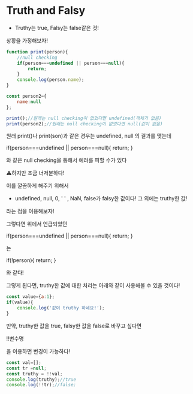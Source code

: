 # Truth and Falsy

- Truthy는 true, Falsy는 false같은 것!

상황을 가정해보자!

```jsx
function print(person){
    //null checking
    if(person===undefined || person===null){
        return;
    }
    console.log(person.name);
}

const person2={
    name:null
};

print();//원래는 null checking이 없었다면 undefined(객체가 없음)
print(person2);//원래는 null checking이 없었다면 null(값이 없음)
```

원래 print()나 print(son)과 같은 경우는 undefined, null 의 결과를 맺는데

 if(person===undefined || person===null){
        return;
    }

와 같은 null checking을 통해서 에러를 피할 수가 있다

⚠️하지만 조금 너저분하다!

이를 깔끔하게 해주기 위해서

- undefined, null, 0, ' ' , NaN, false가 falsy한 값이다! 
그 외에는 truthy한 값!

라는 점을 이용해보자!

그렇다면 위에서 언급되었던

 if(person===undefined || person===null){
        return;
    }

는

if(!person){
return;
}

와 같다!

그렇게 된다면, truthy한 값에 대한 처리는 아래와 같이 사용해볼 수 있을 것이다!

```jsx
const value={a:1};
if(value){
    console.log('값이 truthy 하네요!');
}
```

만약, truthy한 값을 true, falsy한 값을 false로 바꾸고 싶다면 

!!변수명

을 이용하면 변경이 가능하다!

```jsx
const val=[];
const tr =null;
const truthy = !!val;
console.log(truthy);//true
console.log(!!tr);//false;
```